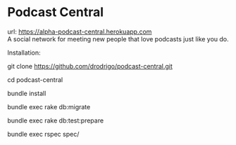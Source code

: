 Podcast Central
============
url: https://alpha-podcast-central.herokuapp.com  
A social network for meeting new people that love podcasts just like you do.

Installation:

git clone https://github.com/drodrigo/podcast-central.git

cd podcast-central

bundle install

bundle exec rake db:migrate

bundle exec rake db:test:prepare

bundle exec rspec spec/

